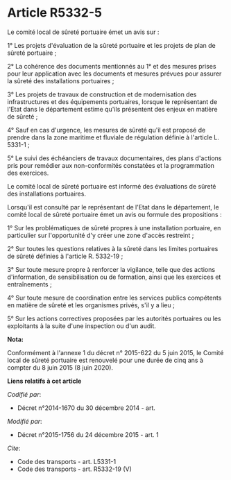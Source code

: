 # Article R5332-5

Le comité local de sûreté portuaire émet un avis sur : 

1° Les projets d'évaluation de la sûreté portuaire et les projets de plan de sûreté portuaire ; 

2° La cohérence des documents mentionnés au 1° et des mesures prises pour leur application avec les documents et mesures
prévues pour assurer la sûreté des installations portuaires ; 

3° Les projets de travaux de construction et de modernisation des infrastructures et des équipements portuaires, lorsque le
représentant de l'Etat dans le département estime qu'ils présentent des enjeux en matière de sûreté ; 

4° Sauf en cas d'urgence, les mesures de sûreté qu'il est proposé de prendre dans la zone maritime et fluviale de régulation
définie à l'article L. 5331-1 ; 

5° Le suivi des échéanciers de travaux documentaires, des plans d'actions pris pour remédier aux non-conformités constatées
et la programmation des exercices. 

Le comité local de sûreté portuaire est informé des évaluations de sûreté des installations portuaires. 

Lorsqu'il est consulté par le représentant de l'Etat dans le département, le comité local de sûreté portuaire émet un avis ou
formule des propositions : 

1° Sur les problématiques de sûreté propres à une installation portuaire, en particulier sur l'opportunité d'y créer une zone
d'accès restreint ; 

2° Sur toutes les questions relatives à la sûreté dans les limites portuaires de sûreté définies à l'article R. 5332-19 ; 

3° Sur toute mesure propre à renforcer la vigilance, telle que des actions d'information, de sensibilisation ou de formation,
ainsi que les exercices et entraînements ; 

4° Sur toute mesure de coordination entre les services publics compétents en matière de sûreté et les organismes privés, s'il
y a lieu ; 

5° Sur les actions correctives proposées par les autorités portuaires ou les exploitants à la suite d'une inspection ou d'un
audit.

**Nota:**

Conformément à l'annexe 1 du décret n° 2015-622 du 5 juin 2015, le Comité local de sûreté portuaire est renouvelé pour une
durée de cinq ans à compter du 8 juin 2015 (8 juin 2020).

**Liens relatifs à cet article**

_Codifié par_:

  - Décret n°2014-1670 du 30 décembre 2014 - art.

_Modifié par_:

  - Décret n°2015-1756 du 24 décembre 2015 - art. 1

_Cite_:

  - Code des transports - art. L5331-1
  - Code des transports - art. R5332-19 (V)
